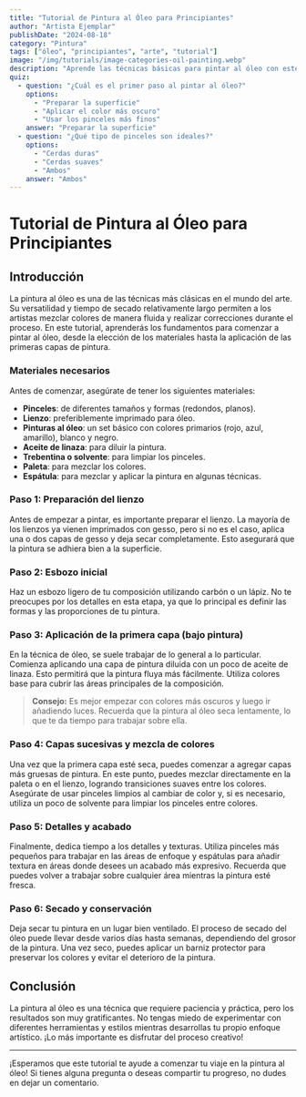 ```yaml
---
title: "Tutorial de Pintura al Óleo para Principiantes"
author: "Artista Ejemplar"
publishDate: "2024-08-18"
category: "Pintura"
tags: ["óleo", "principiantes", "arte", "tutorial"]
image: "/img/tutorials/image-categories-oil-painting.webp"
description: "Aprende las técnicas básicas para pintar al óleo con este tutorial para principiantes. Cubre todo, desde los materiales hasta la aplicación de capas de color."
quiz:
  - question: "¿Cuál es el primer paso al pintar al óleo?"
    options:
      - "Preparar la superficie"
      - "Aplicar el color más oscuro"
      - "Usar los pinceles más finos"
    answer: "Preparar la superficie"
  - question: "¿Qué tipo de pinceles son ideales?"
    options:
      - "Cerdas duras"
      - "Cerdas suaves"
      - "Ambos"
    answer: "Ambos"
---
```


<h1 class="title">Tutorial de Pintura al Óleo para Principiantes</h1>

## Introducción

La pintura al óleo es una de las técnicas más clásicas en el mundo del arte. Su versatilidad y tiempo de secado relativamente largo permiten a los artistas mezclar colores de manera fluida y realizar correcciones durante el proceso. En este tutorial, aprenderás los fundamentos para comenzar a pintar al óleo, desde la elección de los materiales hasta la aplicación de las primeras capas de pintura.

### Materiales necesarios

Antes de comenzar, asegúrate de tener los siguientes materiales:

- **Pinceles**: de diferentes tamaños y formas (redondos, planos).
- **Lienzo**: preferiblemente imprimado para óleo.
- **Pinturas al óleo**: un set básico con colores primarios (rojo, azul, amarillo), blanco y negro.
- **Aceite de linaza**: para diluir la pintura.
- **Trebentina o solvente**: para limpiar los pinceles.
- **Paleta**: para mezclar los colores.
- **Espátula**: para mezclar y aplicar la pintura en algunas técnicas.

### Paso 1: Preparación del lienzo

Antes de empezar a pintar, es importante preparar el lienzo. La mayoría de los lienzos ya vienen imprimados con gesso, pero si no es el caso, aplica una o dos capas de gesso y deja secar completamente. Esto asegurará que la pintura se adhiera bien a la superficie.

### Paso 2: Esbozo inicial

Haz un esbozo ligero de tu composición utilizando carbón o un lápiz. No te preocupes por los detalles en esta etapa, ya que lo principal es definir las formas y las proporciones de tu pintura.

### Paso 3: Aplicación de la primera capa (bajo pintura)

En la técnica de óleo, se suele trabajar de lo general a lo particular. Comienza aplicando una capa de pintura diluida con un poco de aceite de linaza. Esto permitirá que la pintura fluya más fácilmente. Utiliza colores base para cubrir las áreas principales de la composición.

> **Consejo:** Es mejor empezar con colores más oscuros y luego ir añadiendo luces. Recuerda que la pintura al óleo seca lentamente, lo que te da tiempo para trabajar sobre ella.

### Paso 4: Capas sucesivas y mezcla de colores

Una vez que la primera capa esté seca, puedes comenzar a agregar capas más gruesas de pintura. En este punto, puedes mezclar directamente en la paleta o en el lienzo, logrando transiciones suaves entre los colores. Asegúrate de usar pinceles limpios al cambiar de color y, si es necesario, utiliza un poco de solvente para limpiar los pinceles entre colores.

### Paso 5: Detalles y acabado

Finalmente, dedica tiempo a los detalles y texturas. Utiliza pinceles más pequeños para trabajar en las áreas de enfoque y espátulas para añadir textura en áreas donde desees un acabado más expresivo. Recuerda que puedes volver a trabajar sobre cualquier área mientras la pintura esté fresca.

### Paso 6: Secado y conservación

Deja secar tu pintura en un lugar bien ventilado. El proceso de secado del óleo puede llevar desde varios días hasta semanas, dependiendo del grosor de la pintura. Una vez seco, puedes aplicar un barniz protector para preservar los colores y evitar el deterioro de la pintura.

## Conclusión

La pintura al óleo es una técnica que requiere paciencia y práctica, pero los resultados son muy gratificantes. No tengas miedo de experimentar con diferentes herramientas y estilos mientras desarrollas tu propio enfoque artístico. ¡Lo más importante es disfrutar del proceso creativo!

---

¡Esperamos que este tutorial te ayude a comenzar tu viaje en la pintura al óleo! Si tienes alguna pregunta o deseas compartir tu progreso, no dudes en dejar un comentario.
